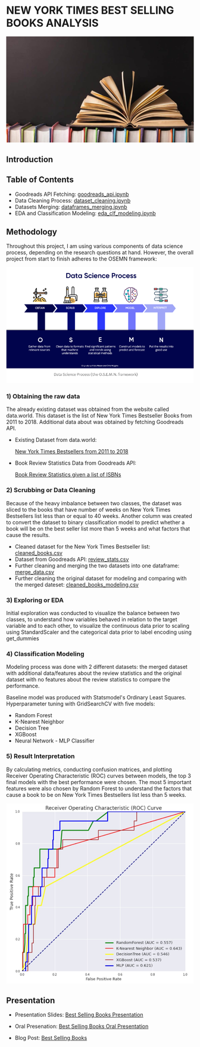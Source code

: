 # NEW YORK TIMES BEST SELLING BOOKS ANALYSIS

![](images/books.jpg)

## Introduction



## Table of Contents

  * Goodreads API Fetching: <a href="https://github.com/linhmai19/newyorktimes_bestseller_analysis/blob/master/goodreads_api.ipynb">goodreads_api.ipynb</a>
  * Data Cleaning Process: <a href="https://github.com/linhmai19/newyorktimes_bestseller_analysis/blob/master/dataset_cleaning.ipynb">dataset_cleaning.ipynb</a>
  * Datasets Merging: <a href="https://github.com/linhmai19/newyorktimes_bestseller_analysis/blob/master/dataframes_merging.ipynb">dataframes_merging.ipynb</a>
  * EDA and Classification Modeling: <a href="https://github.com/linhmai19/newyorktimes_bestseller_analysis/blob/master/eda_clf_modeling.ipynb">eda_clf_modeling.ipynb</a>

## Methodology

Throughout this project, I am using various components of data science process, depending on the research questions at hand. However, the overall project from start to finish adheres to the OSEMN framework:

![](images/osemn.png)

### 1) Obtaining the raw data

The already existing dataset was obtained from the website called data.world. This dataset is the list of New York Times Bestseller Books from 2011 to 2018. Additional data about was obtained by fetching Goodreads API. 

  * Existing Dataset from data.world: 
  
    <a href="https://data.world/typhon/new-york-times-bestsellers-from-2011-to-2018">New York Times Bestsellers from 2011 to 2018</a>

  * Book Review Statistics Data from Goodreads API:

    <a href="https://www.goodreads.com/api/index#book.review_counts">Book Review Statistics given a list of ISBNs</a>

### 2) Scrubbing or Data Cleaning 

Because of the heavy imbalance between two classes, the dataset was sliced to the books that have number of weeks on New York Times Bestsellers list less than or equal to 40 weeks. Another column was created to convert the dataset to binary classification model to predict whether a book will be on the best seller list more than 5 weeks and what factors that cause the results.

  * Cleaned dataset for the New York Times Bestseller list: <a href="https://github.com/linhmai19/newyorktimes_bestseller_analysis/blob/master/cleaned_books.csv">cleaned_books.csv</a>
  * Dataset from Goodreads API: <a href="https://github.com/linhmai19/newyorktimes_bestseller_analysis/blob/master/review_stats.csv">review_stats.csv</a>
  * Further cleaning and merging the two datasets into one dataframe: <a href="https://github.com/linhmai19/newyorktimes_bestseller_analysis/blob/master/merge_data.csv">merge_data.csv</a>
  * Further cleaning the original dataset for modeling and comparing with the merged dateset: <a href="https://github.com/linhmai19/newyorktimes_bestseller_analysis/blob/master/cleaned_books_modeling.csv">cleaned_books_modeling.csv</a>

### 3) Exploring or EDA

Initial exploration was conducted to visualize the balance between two classes, to understand how variables behaved in relation to the target variable and to each other, to visualize the continuous data prior to scaling using StandardScaler and the categorical data prior to label encoding using get_dummies

### 4) Classification Modeling 

Modeling process was done with 2 different datasets: the merged dataset with additional data/features about the review statistics and the original dataset with no features about the review statistics to compare the performance.

Baseline model was produced with Statsmodel's Ordinary Least Squares. Hyperparameter tuning with GridSearchCV with five models:
  * Random Forest
  * K-Nearest Neighbor
  * Decision Tree
  * XGBoost
  * Neural Network - MLP Classifier

### 5) Result Interpretation 

By calculating metrics, conducting confusion matrices, and plotting Receiver Operating Characteristic (ROC) curves between models, the top 3 final models with the best performance were chosen. The most 5 important features were also chosen by Random Forest to understand the factors that cause a book to be on New York Times Bestsellers list less than 5 weeks. 

![](images/roc_merged.jpg)

## Presentation
- Presentation Slides: <a href="https://github.com/linhmai19/newyorktimes_bestseller_analysis/blob/master/bestsellers_presentation.pdf">Best Selling Books Presentation</a>

- Oral Presenation: <a href="https://github.com/linhmai19/newyorktimes_bestseller_analysis/blob/master/NYTB_oral_presentation.mp4">Best Selling Books Oral Presentation</a>

- Blog Post: <a href="https://linhnp-mai.medium.com/new-york-times-bestseller-analysis-e349a79b9734">Best Selling Books</a>